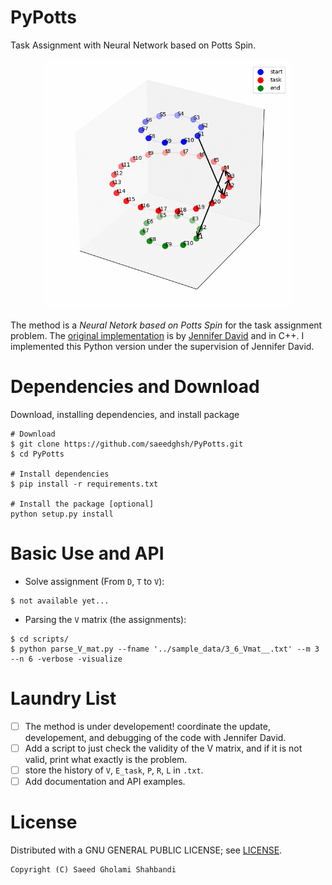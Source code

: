 # PyPotts
Task Assignment with Neural Network based on Potts Spin.

<p align="center">
	<img src="https://github.com/saeedghsh/PyPotts/blob/master/docs/animation.gif" width="400">	
</p>

The method is a *Neural Netork based on Potts Spin* for the task assignment problem.
The [original implementation](https://github.com/jenniferdavid/potts_spin) is by [Jennifer David](https://github.com/jenniferdavid) and in C++.
I implemented this Python version under the supervision of Jennifer David.

# Dependencies and Download
Download, installing dependencies, and install package
```shell
# Download
$ git clone https://github.com/saeedghsh/PyPotts.git
$ cd PyPotts

# Install dependencies
$ pip install -r requirements.txt

# Install the package [optional]
python setup.py install
```

# Basic Use and API
* Solve assignment (From `D`, `T` to `V`):
```shell
$ not available yet...
```

* Parsing the `V` matrix (the assignments):
```shell
$ cd scripts/
$ python parse_V_mat.py --fname '../sample_data/3_6_Vmat__.txt' --m 3 --n 6 -verbose -visualize
```

# Laundry List
- [ ] The method is under developement! coordinate the update, developement, and debugging of the code with Jennifer David.
- [ ] Add a script to just check the validity of the V matrix, and if it is not valid, print what exactly is the problem.
- [ ] store the history of `V`, `E_task`, `P`, `R`, `L` in `.txt`.
- [ ] Add documentation and API examples.

# License
Distributed with a GNU GENERAL PUBLIC LICENSE; see [LICENSE](https://github.com/saeedghsh/arrangement/blob/master/LICENSE).
```
Copyright (C) Saeed Gholami Shahbandi
```
